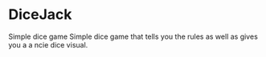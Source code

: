 # DiceJack
Simple dice game
Simple dice game that tells you the rules as well as gives you a a ncie dice visual. 
